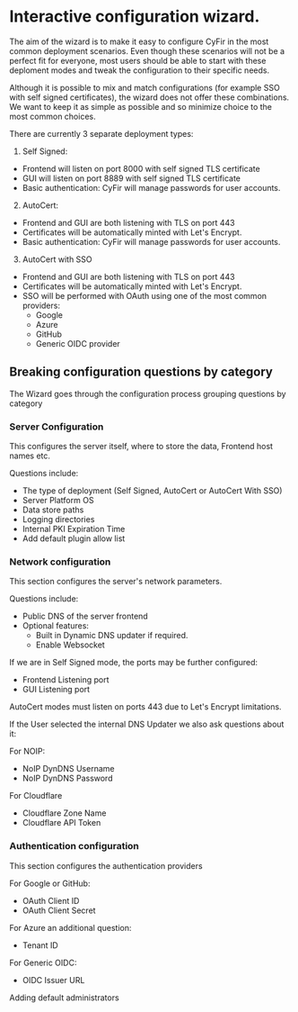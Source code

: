 # Interactive configuration wizard.

The aim of the wizard is to make it easy to configure CyFir in
the most common deployment scenarios. Even though these scenarios will
not be a perfect fit for everyone, most users should be able to start
with these deploment modes and tweak the configuration to their
specific needs.

Although it is possible to mix and match configurations (for example
SSO with self signed certificates), the wizard does not offer these
combinations. We want to keep it as simple as possible and so minimize
choice to the most common choices.

There are currently 3 separate deployment types:

1. Self Signed:
  * Frontend will listen on port 8000 with self signed TLS certificate
  * GUI will listen on port 8889 with self signed TLS certificate
  * Basic authentication: CyFir will manage passwords for user accounts.

2. AutoCert:
  * Frontend and GUI are both listening with TLS on port 443
  * Certificates will be automatically minted with Let's Encrypt.
  * Basic authentication: CyFir will manage passwords for user accounts.

3. AutoCert with SSO
  * Frontend and GUI are both listening with TLS on port 443
  * Certificates will be automatically minted with Let's Encrypt.
  * SSO will be performed with OAuth using one of the most common providers:
     * Google
     * Azure
     * GitHub
     * Generic OIDC provider

## Breaking configuration questions by category

The Wizard goes through the configuration process grouping questions
by category

### Server Configuration

This configures the server itself, where to store the data, Frontend
host names etc.

Questions include:

* The type of deployment (Self Signed, AutoCert or AutoCert With SSO)
* Server Platform OS
* Data store paths
* Logging directories
* Internal PKI Expiration Time
* Add default plugin allow list

### Network configuration

This section configures the server's network parameters.

Questions include:
* Public DNS of the server frontend
* Optional features:
   * Built in Dynamic DNS updater if required.
   * Enable Websocket

If we are in Self Signed mode, the ports may be further configured:
* Frontend Listening port
* GUI Listening port

AutoCert modes must listen on ports 443 due to Let's Encrypt
limitations.

If the User selected the internal DNS Updater we also ask questions
about it:

For NOIP:
* NoIP DynDNS Username
* NoIP DynDNS Password

For Cloudflare
* Cloudflare Zone Name
* Cloudflare API Token

### Authentication configuration

This section configures the authentication providers

For Google or GitHub:
* OAuth Client ID
* OAuth Client Secret

For Azure an additional question:
* Tenant ID

For Generic OIDC:
* OIDC Issuer URL

Adding default administrators
